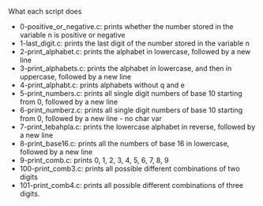 What each script does

- 0-positive_or_negative.c: prints whether the number stored in the variable n is positive or negative
- 1-last_digit.c: prints the last digit of the number stored in the variable n
- 2-print_alphabet.c: prints the alphabet in lowercase, followed by a new line
- 3-print_alphabets.c: prints the alphabet in lowercase, and then in uppercase, followed by a new line
- 4-print_alphabt.c: prints alphabets without q and e
- 5-print_numbers.c: prints all single digit numbers of base 10 starting from 0, followed by a new line
- 6-print_numberz.c: prints all single digit numbers of base 10 starting from 0, followed by a new line - no char var
- 7-print_tebahpla.c: prints the lowercase alphabet in reverse, followed by a new line
- 8-print_base16.c: prints all the numbers of base 16 in lowercase, followed by a new line
- 9-print_comb.c: prints 0, 1, 2, 3, 4, 5, 6, 7, 8, 9
- 100-print_comb3.c: prints all possible different combinations of two digits
- 101-print_comb4.c: prints all possible different combinations of three digits.
